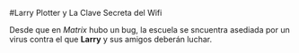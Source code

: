 #Larry Plotter y La Clave Secreta del Wifi

Desde que en *Matrix* hubo un bug, la escuela se sncuentra asediada por un virus contra el que **Larry** y sus amigos deberán luchar.
